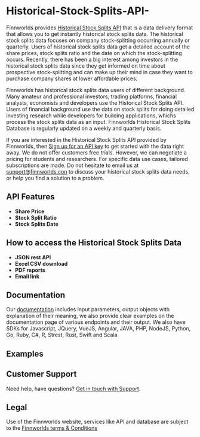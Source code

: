 # Historical-Stock-Splits-API-
Finnworlds provides <a href="https://finnworlds.com/historical-stock-splits-api/"> Historical Stock Splits API</a> that is a data delivery format that allows you to get instantly historical stock splits data. The historical stock splits data focuses on company stock-splitting occurring annually or quarterly. Users of historical stock splits data get a detailed account of the share prices, stock splits ratio and the date on which the stock-splitting occurs. Recently, there has been a big interest among investors in the historical stock splits data since they get informed on time about prospective stock-splitting and can make up their mind in case they want to purchase company shares at lower affordable prices.

Finnworlds has historical stock splits data users of different background. Many amateur and professional investors, trading platforms, financial analysts, economists and developers use the Historical Stock Splits API. Users of financial background use the data on stock splits for doing detailed investing research while developers for building applications, whichs process the stock splits data as an input. Finnworlds Historical Stock Splits Database is regularly updated on a weekly and quarterly basis. 

If you are interested in the Historical Stock Splits API provided by Finnworlds, then <a href="https://finnworlds.com/pricing">Sign up for an API key</a> to get started with the data right away. We do not offer customers free trials. However, we can negotiate a pricing for students and researchers. For specific data use cases, tailored subscriptions are made. Do not hesitate to email us at support@finnworlds.con to discuss your historical stock splits data needs, or help you find a solution to a problem. 

<h2>API Features</h2>
<ul><li><strong>Share Price</strong></li>
<li><strong>Stock Split Ratio</strong></li>
<li><strong>Stock Splits Date</strong></li></ul>

<h2>How to access the Historical Stock Splits Data</h2>

<ul><li><strong>JSON rest API</strong></li><li><strong>Excel CSV download</strong></li><li><strong>PDF reports</strong></li><li><strong>Email link</strong></li></ul>


<h2>Documentation</h2>


Our <a href="https://finnworlds.com/documentation">documentation</a> includes input parameters, output objects with explanation of their meaning, we also provide clear examples on the documentation page of various endpoints and their output. We also have SDKs for Javascript, JQuery, VueJS, Angular, JAVA, PHP, NodeJS, Python, Go, Ruby, C#, R, Strest, Rust, Swift and Scala</p>

<h2>Examples</h2>

   
<h2>Customer Support</h2>

<p>Need help, have questions? <a href="mailto:support@finnworlds.com">Get in touch with Support</a>.</p>

<h2>Legal</h2>

<p>Use of the Finnworlds website, services like API and database are subject to the&nbsp;<a href="https://finnworlds.com/legal/terms-and-conditions-on-finnworlds-data/">Finnworlds terms &amp; Conditions</a></p>

















